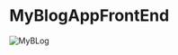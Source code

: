 # MyBlogAppFrontEnd
![MyBLog](https://user-images.githubusercontent.com/59077389/119255837-7b363180-bbc6-11eb-809f-3618c402362c.gif)

